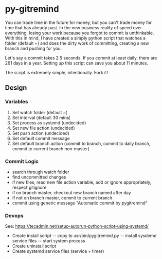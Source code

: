 # py-gitremind

You can trade time in the future for money, but you can't trade money for time that has already past. In the new business reality of speed over everything, losing your work because you forgot to commit is unthinkable. With this in mind, I have created a simply python script that watches a folder (default ~) and does the dirty work of committing, creating a new branch and pushing for you. 

Let's say a commit takes 2.5 seconds. If you commit at least daily, there are 261 days in a year. Setting up this script can save you about 11 minutes. 

The script is extremely simple, intentionally. Fork it!

## Design

### Variables

1. Set watch folder (default ~)
2. Set interval (default 30 mins)
3. Set process as systemd (undecided)
4. Set new file action (undecided)
5. Set push action (undecided)
6. Set default commit message
7. Set default branch action (commit to branch, commit to daily branch, commit to current branch non-master)

### Commit Logic

- search through watch folder
- find uncommitted changes
- if new files, read new file action variable, add or ignore appropriately, respect gitignore
- if on branch master, checkout new branch named after day
- if not on branch master, commit to current branch
- commit using generic message "Automatic commit by pygitremind"

### Devops

See: https://tecadmin.net/setup-autorun-python-script-using-systemd/

- Create install script
 -- copy to usr/bin/pygitremind.py
 -- install sysdemd service files
 -- start system process
- Create uninstall script
- Create systemd service files (service + timer)


